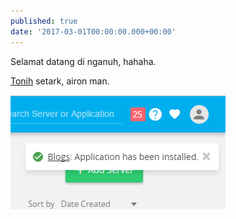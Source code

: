 ```yaml
---
published: true
date: '2017-03-01T00:00:00.000+00:00'
---
```

Selamat datang di nganuh, hahaha.

[Tonih](https://tonihsetark.github.io) setark, airon man.

![](/uploads/2017/03/02/cw%20add%20app%20success.jpg)